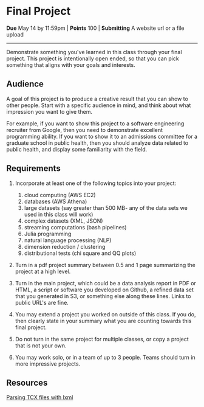 # Final Project

**Due** May 14 by 11:59pm | **Points** 100 | **Submitting** A website url or a file upload

---

Demonstrate something you've learned in this class through your final project. This project is intentionally open ended, so that you can pick something that aligns with your goals and interests.

## Audience

A goal of this project is to produce a creative result that you can show to other people. Start with a specific audience in mind, and think about what impression you want to give them.

For example, if you want to show this project to a software engineering recruiter from Google, then you need to demonstrate excellent programming ability. If you want to show it to an admissions committee for a graduate school in public health, then you should analyze data related to public health, and display some familiarity with the field.

## Requirements

1. Incorporate at least one of the following topics into your project:

   1. cloud computing (AWS EC2)
   2. databases (AWS Athena)
   3. large datasets (say greater than 500 MB- any of the data sets we used in this class will work)
   4. complex datasets (XML, JSON)
   5. streaming computations (bash pipelines)
   6. Julia programming
   7. natural language processing (NLP)
   8. dimension reduction / clustering
   9. distributional tests (chi square and QQ plots)

2. Turn in a pdf project summary between 0.5 and 1 page summarizing the project at a high level.

3. Turn in the main project, which could be a data analysis report in PDF or HTML, a script or software you developed on Github, a refined data set that you generated in S3, or something else along these lines. Links to public URL's are fine.

4. You may extend a project you worked on outside of this class. If you do, then clearly state in your summary what you are counting towards this final project.

5. Do not turn in the same project for multiple classes, or copy a project that is not your own.

6. You may work solo, or in a team of up to 3 people. Teams should turn in more impressive projects.

## Resources

[Parsing TCX files with lxml](https://towardsdatascience.com/parsing-fitness-tracker-data-with-python-a59e7dc17418)
